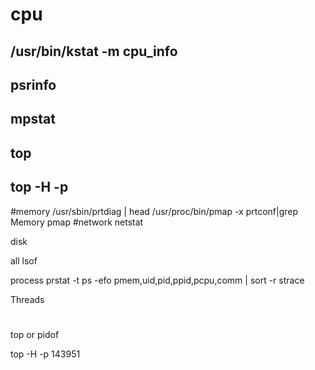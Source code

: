 # cpu
  ## /usr/bin/kstat -m cpu_info
  ## psrinfo
  ## mpstat
  ## top
  ## top -H -p 
  
#memory
  /usr/sbin/prtdiag | head
  /usr/proc/bin/pmap -x <process-id>
   prtconf|grep Memory
 pmap <pid> 
#network
  netstat


disk

all
  lsof
  
process
  prstat -t
  ps -efo pmem,uid,pid,ppid,pcpu,comm | sort -r
  strace

Threads
#  

top or pidof

top -H -p 143951
